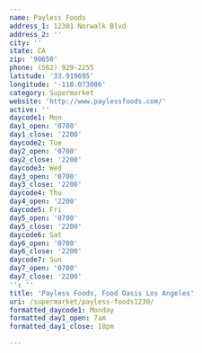 ```yaml
---
name: Payless Foods
address_1: 12301 Norwalk Blvd
address_2: ''
city: ''
state: CA
zip: '90650'
phone: (562) 929-2255
latitude: '33.919695'
longitude: '-118.073086'
category: Supermarket
website: 'http://www.paylessfoods.com/'
active: ''
daycode1: Mon
day1_open: '0700'
day1_close: '2200'
daycode2: Tue
day2_open: '0700'
day2_close: '2200'
daycode3: Wed
day3_open: '0700'
day3_close: '2200'
daycode4: Thu
day4_open: '2200'
daycode5: Fri
day5_open: '0700'
day5_close: '2200'
daycode6: Sat
day6_open: '0700'
day6_close: '2200'
daycode7: Sun
day7_open: '0700'
day7_close: '2200'
'': ''
title: 'Payless Foods, Food Oasis Los Angeles'
uri: /supermarket/payless-foods1230/
formatted_daycode1: Monday
formatted_day1_open: 7am
formatted_day1_close: 10pm

---
```

